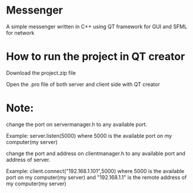 # Messenger
A simple messenger written in C++ using QT framework for GUI and SFML for network

# How to run the project in QT creator
Download the project.zip file

Open the .pro file of both server and client side with QT creator

# Note: 

change the port on servermanager.h to any available port.

Example: server.listen(5000) where 5000 is the available port on my computer(my server)

change the port and address on clientmanager.h to any available port and address of server.

Example: client.connect("192.168.1.101",5000) where 5000 is the available port on my computer(my server) and "192.168.1.1" is the
remote address of my computer(my server)



